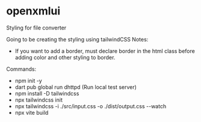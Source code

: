 # openxmlui
Styling for file converter


Going to be creating the styling using tailwindCSS
Notes:
- If you want to add a border, must declare border in the html class before adding color and other styling to border.

Commands:
- npm init -y 
- dart pub global run dhttpd (Run local test server)
- npm install -D tailwindcss
- npx tailwindcss init
- npx tailwindcss -i ./src/input.css -o ./dist/output.css --watch
- npx vite build